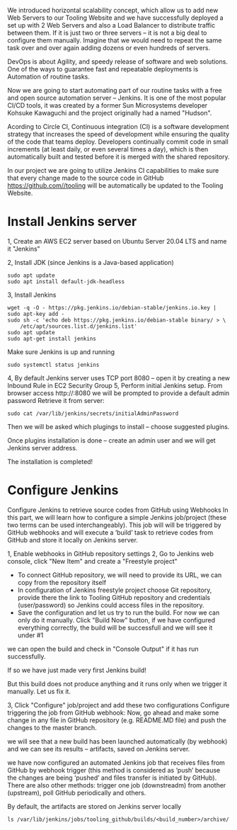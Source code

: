 We introduced horizontal scalability concept, which allow us to add new Web Servers to our Tooling Website and  we have successfully deployed a set up with 2 Web Servers and also a Load Balancer to distribute traffic between them. If it is just two or three servers – it is not a big deal to configure them manually. Imagine that  we would need to repeat the same task over and over again adding dozens or even hundreds of servers.

DevOps is about Agility, and speedy release of software and web solutions. One of the ways to guarantee fast and repeatable deployments is Automation of routine tasks.

Now we are going to start automating part of our routine tasks with a free and open source automation server – Jenkins. It is one of the most popular CI/CD tools, it was created by a former Sun Microsystems developer Kohsuke Kawaguchi and the project originally had a named "Hudson".

Acording to Circle CI, Continuous integration (CI) is a software development strategy that increases the speed of development while ensuring the quality of the code that teams deploy. Developers continually commit code in small increments (at least daily, or even several times a day), which is then automatically built and tested before it is merged with the shared repository.

In our project we are going to utilize Jenkins CI capabilities to make sure that every change made to the source code in GitHub https://github.com//tooling will be automatically be updated to the Tooling Website.

# Install Jenkins server

1, Create an AWS EC2 server based on Ubuntu Server 20.04 LTS and name it "Jenkins"

2, Install JDK (since Jenkins is a Java-based application)
```
sudo apt update
sudo apt install default-jdk-headless
```
3, Install Jenkins
```
wget -q -O - https://pkg.jenkins.io/debian-stable/jenkins.io.key | sudo apt-key add -
sudo sh -c 'echo deb https://pkg.jenkins.io/debian-stable binary/ > \
    /etc/apt/sources.list.d/jenkins.list'
sudo apt update
sudo apt-get install jenkins
```
Make sure Jenkins is up and running
```
sudo systemctl status jenkins
```
4, By default Jenkins server uses TCP port 8080 – open it by creating a new Inbound Rule in   EC2 Security Group
5, Perform initial Jenkins setup. From   browser access http://:8080
 we will be prompted to provide a default admin password
Retrieve it from   server:
```
sudo cat /var/lib/jenkins/secrets/initialAdminPassword
```
Then  we will be asked which plugings to install – choose suggested plugins.

Once plugins installation is done – create an admin user and  we will get   Jenkins server address.

The installation is completed!

# Configure Jenkins 
Configure Jenkins to retrieve source codes from GitHub using Webhooks In this part,  we will learn how to configure a simple Jenkins job/project (these two terms can be used interchangeably). This job will will be triggered by GitHub webhooks and will execute a ‘build’ task to retrieve codes from GitHub and store it locally on Jenkins server.

1, Enable webhooks in   GitHub repository settings
2, Go to Jenkins web console, click "New Item" and create a "Freestyle project"
- To connect   GitHub repository,  we will need to provide its URL,  we can copy from the repository itself
- In configuration of   Jenkins freestyle project choose Git repository, provide there the link to   Tooling GitHub repository and credentials (user/password) so Jenkins could access files in the repository.
- Save the configuration and let us try to run the build. For now we can only do it manually. Click "Build Now" button, if  we have configured everything correctly, the build will be successfull and  we will see it under #1
  
 we can open the build and check in "Console Output" if it has run successfully.

If so   we have just made   very first Jenkins build!

But this build does not produce anything and it runs only when we trigger it manually. Let us fix it.

3, Click "Configure"   job/project and add these two configurations Configure triggering the job from GitHub webhook:
Now, go ahead and make some change in any file in   GitHub repository (e.g. README.MD file) and push the changes to the master branch.

 we will see that a new build has been launched automatically (by webhook) and  we can see its results – artifacts, saved on Jenkins server.

 we have now configured an automated Jenkins job that receives files from GitHub by webhook trigger (this method is considered as ‘push’ because the changes are being ‘pushed’ and files transfer is initiated by GitHub). There are also other methods: trigger one job (downstreadm) from another (upstream), poll GitHub periodically and others.

By default, the artifacts are stored on Jenkins server locally
```
ls /var/lib/jenkins/jobs/tooling_github/builds/<build_number>/archive/
```
